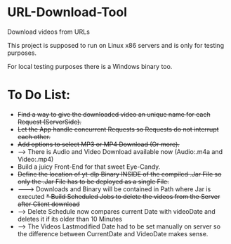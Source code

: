 # URL-Download-Tool
Download videos from URLs

This project is supposed to run on Linux x86 servers and is only for testing purposes.

For local testing purposes there is a Windows binary too.

# To Do List:

* ~~Find a way to give the downloaded video an unique name for each Request (ServerSide).~~
* ~~Let the App handle concurrent Requests so Requests do not interrupt each other.~~
* ~~Add options to select MP3 or MP4 Download (Or more).~~
* --> There is Audio and Video Download available now (Audio:.m4a and Video:.mp4)
* Build a juicy Front-End for that sweet Eye-Candy.
* ~~Define the location of yt-dlp Binary INSIDE of the compiled .Jar File so only the .Jar File has to be deployed as a single File.~~
* ---> Downloads and Binary will be contained in Path where Jar is executed
~~* Build Scheduled Jobs to delete the videos from the Server after Client download~~
* --> Delete Schedule now compares current Date with videoDate and deletes it if its older than 10 Minutes
* --> The Videos Lastmodified Date had to be set manually on server so the difference between CurrentDate and VideoDate makes sense.